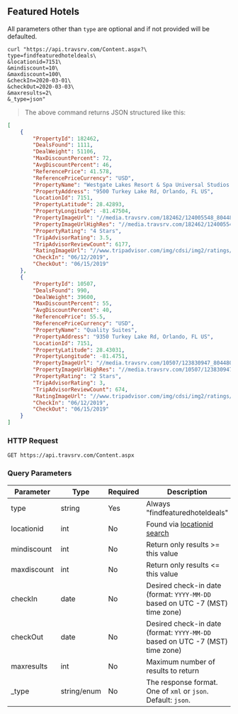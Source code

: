 ## Featured Hotels

All parameters other than `type` are optional and if not provided will be defaulted.

```shell
curl "https://api.travsrv.com/Content.aspx?\
type=findfeaturedhoteldeals\
&locationid=7151\
&mindiscount=10\
&maxdiscount=100\
&checkIn=2020-03-01\
&checkOut=2020-03-03\
&maxresults=2\
&_type=json"
```

> The above command returns JSON structured like this:

```json
[
    {
        "PropertyId": 182462,
        "DealsFound": 1111,
        "DealWeight": 51106,
        "MaxDiscountPercent": 72,
        "AvgDiscountPercent": 46,
        "ReferencePrice": 41.578,
        "ReferencePriceCurrency": "USD",
        "PropertyName": "Westgate Lakes Resort & Spa Universal Studios Area",
        "PropertyAddress": "9500 Turkey Lake Rd, Orlando, FL US",
        "LocationId": 7151,
        "PropertyLatitude": 28.42893,
        "PropertyLongitude": -81.47504,
        "PropertyImageUrl": "//media.travsrv.com/182462/124005548_804480.jpg",
        "PropertyImageUrlHighRes": "//media.travsrv.com/182462/124005548_0.jpg",
        "PropertyRating": "4 Stars",
        "TripAdvisorRating": 3.5,
        "TripAdvisorReviewCount": 6177,
        "RatingImageUrl": "//www.tripadvisor.com/img/cdsi/img2/ratings/traveler/3.5-39958-4.png",
        "CheckIn": "06/12/2019",
        "CheckOut": "06/15/2019"
    },
    {
        "PropertyId": 10507,
        "DealsFound": 990,
        "DealWeight": 39600,
        "MaxDiscountPercent": 55,
        "AvgDiscountPercent": 40,
        "ReferencePrice": 55.5,
        "ReferencePriceCurrency": "USD",
        "PropertyName": "Quality Suites",
        "PropertyAddress": "9350 Turkey Lake Rd, Orlando, FL US",
        "LocationId": 7151,
        "PropertyLatitude": 28.43031,
        "PropertyLongitude": -81.4751,
        "PropertyImageUrl": "//media.travsrv.com/10507/123830947_804480.jpg",
        "PropertyImageUrlHighRes": "//media.travsrv.com/10507/123830947_0.jpg",
        "PropertyRating": "2 Stars",
        "TripAdvisorRating": 3,
        "TripAdvisorReviewCount": 674,
        "RatingImageUrl": "//www.tripadvisor.com/img/cdsi/img2/ratings/traveler/3.0-39958-4.png",
        "CheckIn": "06/12/2019",
        "CheckOut": "06/15/2019"
    }
]
```

### HTTP Request

`GET https://api.travsrv.com/Content.aspx`

### Query Parameters

Parameter | Type | Required | Description
--------- | ------- | ------- | -----------
type | string | Yes | Always "findfeaturedhoteldeals"
locationid | int | No | Found via [locationid search](#location-id-search)
mindiscount | int | No | Return only results >= this value
maxdiscount | int | No | Return only results <= this value
checkIn | date | No | Desired check-in date (format: `YYYY-MM-DD` based on UTC -7 (MST) time zone)
checkOut | date | No | Desired check-in date (format: `YYYY-MM-DD` based on UTC -7 (MST) time zone)
maxresults | int | No | Maximum number of results to return
_type | string/enum | No | The response format. One of `xml` or `json`. Default: `json`.
